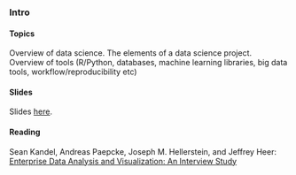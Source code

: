 
### Intro


#### Topics

Overview of data science. The elements of a data science project. Overview of tools (R/Python, databases, machine learning libraries, big data tools, workflow/reproducibility etc) 


#### Slides

Slides [here](https://drive.google.com/open?id=1tZTlTB9y1XkX4PkYIQWPq4Tal7vz4-24prSjTVNFNlI).


#### Reading

Sean Kandel, Andreas Paepcke, Joseph M. Hellerstein, and Jeffrey Heer: [Enterprise Data Analysis and Visualization: An Interview Study](http://db.cs.berkeley.edu/papers/vast12-interview.pdf) 


